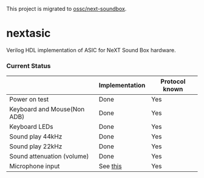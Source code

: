 
This project is migrated to [ossc/next-soundbox](https://github.com/novi/ossc/tree/next-soundbox).

# nextasic

Verilog HDL implementation of ASIC for NeXT Sound Box hardware.

### Current Status

|      |Implementation|Protocol known|
| ---- | ---- | ---- |
|Power on test|Done|Yes|
|Keyboard and Mouse(Non ADB)|Done|Yes|
|Keyboard LEDs|Done|Yes|
|Sound play 44kHz|Done|Yes|
|Sound play 22kHz|Done|Yes|
|Sound attenuation (volume)|Done|Yes|
|Microphone input|See [this](https://github.com/novi/ossc/pull/2/files)|Yes|
